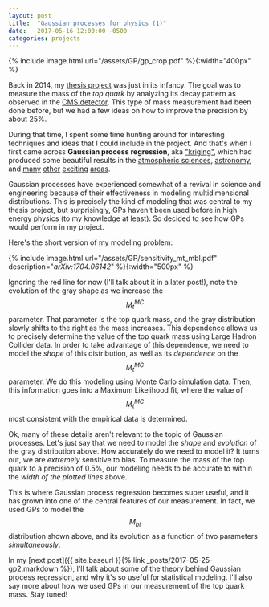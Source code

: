 ```yaml
---
layout: post
title:  "Gaussian processes for physics (1)"
date:   2017-05-16 12:00:00 -0500
categories: projects
---
```


{% include image.html url="/assets/GP/gp_crop.pdf" %}{:width="400px" %}
&nbsp;

Back in 2014, my [thesis project](https://arxiv.org/abs/1704.06142) was just in its infancy.  The goal was to measure the mass of the *top quark* by analyzing its decay pattern as observed in the [CMS detector](https://cms.cern).  This type of mass measurement had been done before, but we had a few ideas on how to improve the precision by about 25%.

During that time, I spent some time hunting around for interesting techniques and ideas that I could include in the project.  And that's when I first came across **Gaussian process regression**, aka ["kriging"](https://en.wikipedia.org/wiki/Kriging), which had produced some beautiful results in the [atmospheric sciences](http://learning.eng.cam.ac.uk/carl/mauna), [astronomy](https://speakerdeck.com/dfm/an-astronomers-introduction-to-gaussian-processes-v2), and [many](http://ieeexplore.ieee.org/document/6654139/) [other](http://www.robots.ox.ac.uk/~sjrob/Pubs/philTransA_2012.pdf) [exciting](https://link.springer.com/chapter/10.1007%2F0-306-47647-9_6) [areas](https://link.springer.com/article/10.1007%2Fs00477-005-0234-8).

Gaussian processes have experienced somewhat of a revival in science and engineering because of their effectiveness in modeling multidimensional distributions.  This is precisely the kind of modeling that was central to my thesis project, but surprisingly, GPs haven't been used before in high energy physics (to my knowledge at least).  So decided to see how GPs would perform in my project.

Here's the short version of my modeling problem:

{% include image.html url="/assets/GP/sensitivity_mt_mbl.pdf" description="<em>arXiv:1704.06142</em>" %}{:width="500px" %}
&nbsp;

Ignoring the red line for now (I'll talk about it in a later post!), note the evolution of the gray shape as we increase the $$ M_t^{MC} $$ parameter.  That parameter is the top quark mass, and the gray distribution slowly shifts to the right as the mass increases.  This dependence allows us to precisely determine the value of the top quark mass using Large Hadron Collider data.  In order to take advantage of this dependence, we need to model the *shape* of this distribution, as well as its *dependence* on the $$ M_t^{MC} $$ parameter.  We do this modeling using Monte Carlo simulation data.  Then, this information goes into a Maximum Likelihood fit, where the value of $$ M_t^{MC} $$ most consistent with the empirical data is determined.

Ok, many of these details aren't relevant to the topic of Gaussian processes.  Let's just say that we need to model the *shape* and *evolution* of the gray distribution above.  How accurately do we need to model it?  It turns out, we are *extremely* sensitive to bias.  To measure the mass of the top quark to a precision of 0.5%, our modeling needs to be accurate to within the *width of the plotted lines* above.

This is where Gaussian process regression becomes super useful, and it has grown into one of the central features of our measurement.  In fact, we used GPs to model the $$ M_{bl} $$ distribution shown above, and its evolution as a function of two parameters *simultaneously*.

In my [next post]({{ site.baseurl }}{% link _posts/2017-05-25-gp2.markdown %}), I'll talk about some of the theory behind Gaussian process regression, and why it's so useful for statistical modeling.  I'll also say more about how we used GPs in our measurement of the top quark mass.  Stay tuned!
